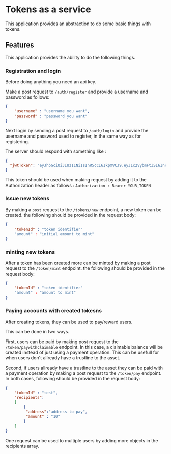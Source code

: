 # Tokens as a service

This application provides an abstraction to do some basic things with tokens.

## Features
This application provides the ability to do the following things.

### Registration and login

Before doing anything you need an api key.

Make a post request to `/auth/register` and provide a username and password as follows:
```json
{
	"username" : "username you want",
	"password" : "password you want"
}
```

Next login by sending a post request to `/auth/login` and provide the username and password used to register, in the same way as for registering.

The server should respond with something like : 

```json
{
  "jwtToken": "eyJhbGciOiJIUzI1NiIsInR5cCI6IkpXVCJ9.eyJ1c2VybmFtZSI6InRlc3QiLCJpYXQiOjE2MjgwMTM2MjYsImV4cCI6MTY2NDAxMzYyNn0.Iq3ByrSiIv1CT-Ypx0fHKVMBWQdvFTMOqdfdfIBoMIU"
}
```

This token should be used when making request by adding it to the Authorization header as follows : `Authorization : Bearer YOUR_TOKEN`

### Issue new tokens

By making a `post` request to the `/tokens/new` endpoint, a new token can be created.
the following should be provided in the request body:
```json
{
	"tokenId" : "token identifier"
	"amount" : "initial amount to mint"
}
```

### minting new tokens

After a token has been created more can be minted by making a post request to the `/token/mint` endpoint.
the following should be provided in the request body:
```json
{
	"tokenId" : "token identifier"
	"amount" : "amount to mint"
}
```

### Paying accounts with created tokesns

After creating tokens, they can be used to pay/reward users.

This can be done in two ways. 

First, users can be paid by making post request to the `/token/paywithclaimable` endpoint. In this case, a claimable balance will be created instead of just using a payment operation. This can be usefull for when users don't allready have a trustline to the asset.

Second, if users allready have a trustline to the asset they can be paid with a payment operation by making a post request to the `/token/pay` endpoint.
In both cases, following should be provided in the request body:
```json
{
	"tokenId" : "test",
	"recipients": 
	[
		{
		 "address":"address to pay",
		 "amount" : "10" 
		}
	]
}
```
One request can be used to multiple users by adding more objects in the recipients array.